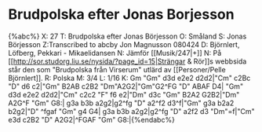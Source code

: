 # Brudpolska efter Jonas Borjesson

{%abc%}
X: 27
T: Brudpolska efter Jonas Börjesson
O: Småland
S: Jonas Börjesson
Z:Transcribed to abcby Jon Magnusson 080424
D: Björnlert, Löfberg, Pekkari - Mikaelidansen
N: Jämför [[Musik/247|+]]
N: På [[http://sor.studorg.liu.se/nysida/?page_id=15|Strängar & Rör]]s webbsida står den som "Brudpolska från Virserum" utlärd av [[Personer/Pelle Björnlert]].
R: Polska
M: 3/4
L: 1/16
K: Gm
"Gm" d3d e2e2 d2d2|"Cm" c2Bc "D" d6 c2|"Gm" B2AB c2B2  "Dm"A2G2|"Gm"G2^FG "D" ABAF D4|
"Gm" d3d e2e2 d2d2|"Cm" c2c2 "F" f6 e2|"Dm" d3c "Gm" B2A2 G2B2|"Dm" A2G^F "Gm" G8:|
g3a b3b a2g2|g2^fg "D" a2^f2 d3^f|"Gm" g3a b2a2 b2g2|"D" ^fgaf "Gm" g4 G4|
g3a b3b a2g2|g2^fg "D" a2f2 d3 "Dm"=f|"Cm" e3d c2B2 "D" A2G2|^FGAF "Gm" G8:|{%endabc%}

